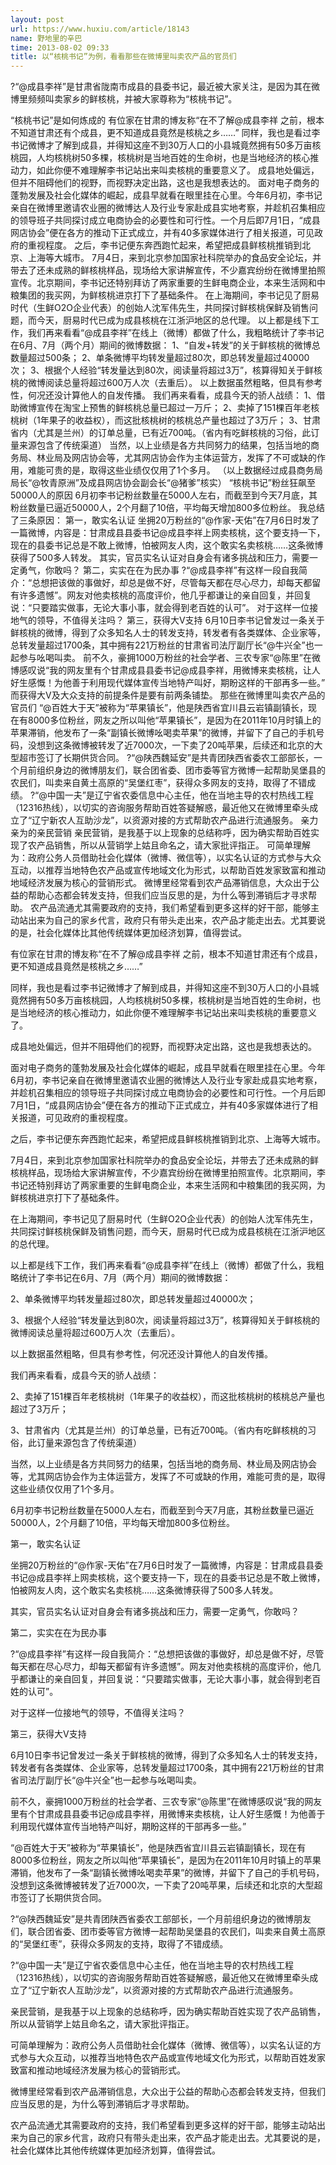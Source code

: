 ```yaml
---
layout: post
url: https://www.huxiu.com/article/18143
name: 野地里的辛巴
time: 2013-08-02 09:33
title: 以“核桃书记”为例，看看那些在微博里叫卖农产品的官员们
---
```

?“@成县李祥”是甘肃省陇南市成县的县委书记，最近被大家关注，是因为其在微博里频频叫卖家乡的鲜核桃，并被大家尊称为“核桃书记”。

“核桃书记”是如何炼成的 有位家在甘肃的博友称“在不了解@成县李祥 之前，根本不知道甘肃还有个成县，更不知道成县竟然是核桃之乡……” 同样，我也是看过李书记微博才了解到成县，并得知这座不到30万人口的小县城竟然拥有50多万亩核桃园，人均核桃树50多棵，核桃树是当地百姓的生命树，也是当地经济的核心推动力，如此你便不难理解李书记站出来叫卖核桃的重要意义了。 成县地处偏远，但并不阻碍他们的视野，而视野决定出路，这也是我想表达的。 面对电子商务的蓬勃发展及社会化媒体的崛起，成县早就看在眼里挂在心里。今年6月初，李书记亲自在微博里邀请农业圈的微博达人及行业专家赴成县实地考察，并趁机召集相应的领导班子共同探讨成立电商协会的必要性和可行性。一个月后即7月1日，“成县网店协会”便在各方的推动下正式成立，并有40多家媒体进行了相关报道，可见政府的重视程度。 之后，李书记便东奔西跑忙起来，希望把成县鲜核桃推销到北京、上海等大城市。 7月4日，来到北京参加国家社科院举办的食品安全论坛，并带去了还未成熟的鲜核桃样品，现场给大家讲解宣传，不少嘉宾纷纷在微博里拍照宣传。北京期间，李书记还特别拜访了两家重要的生鲜电商企业，本来生活网和中粮集团的我买网，为鲜核桃进京打下了基础条件。 在上海期间，李书记见了厨易时代（生鲜O2O企业代表）的创始人沈军伟先生，共同探讨鲜核桃保鲜及销售问题，而今天，厨易时代已成为成县核桃在江浙沪地区的总代理。 以上都是线下工作，我们再来看看“@成县李祥”在线上（微博）都做了什么，我粗略统计了李书记在6月、7月（两个月）期间的微博数据： 1、“自发+转发”的关于鲜核桃的微博总数量超过500条； 2、单条微博平均转发量超过80次，即总转发量超过40000次； 3、根据个人经验“转发量达到80次，阅读量将超过3万”，核算得知关于鲜核桃的微博阅读总量将超过600万人次（去重后）。 以上数据虽然粗略，但具有参考性，何况还没计算他人的自发传播。 我们再来看看，成县今天的骄人战绩： 1、借助微博宣传在淘宝上预售的鲜核桃总量已超过一万斤； 2、卖掉了151棵百年老核桃树（1年果子的收益权），而这批核桃树的核桃总产量也超过了3万斤； 3、甘肃省内（尤其是兰州）的订单总量，已有近700吨。（省内有吃鲜核桃的习俗，此订量来源包含了传统渠道） 当然，以上业绩是各方共同努力的结果，包括当地的商务局、林业局及网店协会等，尤其网店协会作为主体运营方，发挥了不可或缺的作用，难能可贵的是，取得这些业绩仅仅用了1个多月。 （以上数据经过成县商务局局长“@牧青原洲”及成县网店协会副会长“@猪爹”核实） “核桃书记”粉丝狂飙至50000人的原因 6月初李书记粉丝数量在5000人左右，而截至到今天7月底，其粉丝数量已逼近50000人，2个月翻了10倍，平均每天增加800多位粉丝。 我总结了三条原因： 第一，敢实名认证 坐拥20万粉丝的“@作家-天佑”在7月6日时发了一篇微博，内容是：甘肃成县县委书记@成县李祥上网卖核桃，这个要支持一下，现在的县委书记总是不敢上微博，怕被网友人肉，这个敢实名卖核桃……这条微博获得了500多人转发。 其实，官员实名认证对自身会有诸多挑战和压力，需要一定勇气，你敢吗？ 第二，实实在在为民办事 ?“@成县李祥”有这样一段自我简介：“总想把该做的事做好，却总是做不好，尽管每天都在尽心尽力，却每天都留有许多遗憾”。网友对他卖核桃的高度评价，他几乎都谦让的亲自回复，并回复说：“只要踏实做事，无论大事小事，就会得到老百姓的认可”。 对于这样一位接地气的领导，不值得关注吗？ 第三，获得大V支持 6月10日李书记曾发过一条关于鲜核桃的微博，得到了众多知名人士的转发支持，转发者有各类媒体、企业家等，总转发量超过1700条，其中拥有221万粉丝的甘肃省司法厅副厅长“@牛兴全”也一起参与吆喝叫卖。 前不久，豪拥1000万粉丝的社会学者、三农专家“@陈里”在微博感叹说“我的网友里有个甘肃成县县委书记@成县李祥，用微博来卖核桃，让人好生感慨！为他善于利用现代媒体宣传当地特产叫好，期盼这样的干部再多一些。” 而获得大V及大众支持的前提条件是要有前两条铺垫。 那些在微博里叫卖农产品的官员们 “@百姓大于天”被称为“苹果镇长”，他是陕西省宜川县云岩镇副镇长，现在有8000多位粉丝，网友之所以叫他“苹果镇长”，是因为在2011年10月时镇上的苹果滞销，他发布了一条“副镇长微博吆喝卖苹果”的微博，并留下了自己的手机号码，没想到这条微博被转发了近7000次，一下卖了20吨苹果，后续还和北京的大型超市签订了长期供货合同。 ?“@陕西魏延安”是共青团陕西省委农工部部长，一个月前组织身边的微博朋友们，联合团省委、团市委等官方微博一起帮助吴堡县的农民们，叫卖来自黄土高原的“吴堡红枣”，获得众多网友的支持，取得了不错成绩。 ?“@中国一夫”是辽宁省农委信息中心主任，他在当地主导的农村热线工程（12316热线），以切实的咨询服务帮助百姓答疑解惑，最近他又在微博里牵头成立了“辽宁新农人互助沙龙”，以资源对接的方式帮助农产品进行流通服务。 亲力亲为的亲民营销 亲民营销，是我基于以上现象的总结称呼，因为确实帮助百姓实现了农产品销售，所以从营销学上姑且命名之，请大家批评指正。 可简单理解为：政府公务人员借助社会化媒体（微博、微信等），以实名认证的方式参与大众互动，以推荐当地特色农产品或宣传地域文化为形式，以帮助百姓发家致富和推动地域经济发展为核心的营销形式。 微博里经常看到农产品滞销信息，大众出于公益的帮助心态都会转发支持，但我们应当反思的是，为什么等到滞销后才寻求帮助。 农产品流通尤其需要政府的支持，我们希望看到更多这样的好干部，能够主动站出来为自己的家乡代言，政府只有带头走出来，农产品才能走出去。尤其要说的是，社会化媒体比其他传统媒体更加经济划算，值得尝试。

有位家在甘肃的博友称“在不了解@成县李祥 之前，根本不知道甘肃还有个成县，更不知道成县竟然是核桃之乡……”

同样，我也是看过李书记微博才了解到成县，并得知这座不到30万人口的小县城竟然拥有50多万亩核桃园，人均核桃树50多棵，核桃树是当地百姓的生命树，也是当地经济的核心推动力，如此你便不难理解李书记站出来叫卖核桃的重要意义了。

成县地处偏远，但并不阻碍他们的视野，而视野决定出路，这也是我想表达的。

面对电子商务的蓬勃发展及社会化媒体的崛起，成县早就看在眼里挂在心里。今年6月初，李书记亲自在微博里邀请农业圈的微博达人及行业专家赴成县实地考察，并趁机召集相应的领导班子共同探讨成立电商协会的必要性和可行性。一个月后即7月1日，“成县网店协会”便在各方的推动下正式成立，并有40多家媒体进行了相关报道，可见政府的重视程度。

之后，李书记便东奔西跑忙起来，希望把成县鲜核桃推销到北京、上海等大城市。

7月4日，来到北京参加国家社科院举办的食品安全论坛，并带去了还未成熟的鲜核桃样品，现场给大家讲解宣传，不少嘉宾纷纷在微博里拍照宣传。北京期间，李书记还特别拜访了两家重要的生鲜电商企业，本来生活网和中粮集团的我买网，为鲜核桃进京打下了基础条件。

在上海期间，李书记见了厨易时代（生鲜O2O企业代表）的创始人沈军伟先生，共同探讨鲜核桃保鲜及销售问题，而今天，厨易时代已成为成县核桃在江浙沪地区的总代理。

以上都是线下工作，我们再来看看“@成县李祥”在线上（微博）都做了什么，我粗略统计了李书记在6月、7月（两个月）期间的微博数据：

2、单条微博平均转发量超过80次，即总转发量超过40000次；

3、根据个人经验“转发量达到80次，阅读量将超过3万”，核算得知关于鲜核桃的微博阅读总量将超过600万人次（去重后）。

以上数据虽然粗略，但具有参考性，何况还没计算他人的自发传播。

我们再来看看，成县今天的骄人战绩：

2、卖掉了151棵百年老核桃树（1年果子的收益权），而这批核桃树的核桃总产量也超过了3万斤；

3、甘肃省内（尤其是兰州）的订单总量，已有近700吨。（省内有吃鲜核桃的习俗，此订量来源包含了传统渠道）

当然，以上业绩是各方共同努力的结果，包括当地的商务局、林业局及网店协会等，尤其网店协会作为主体运营方，发挥了不可或缺的作用，难能可贵的是，取得这些业绩仅仅用了1个多月。

6月初李书记粉丝数量在5000人左右，而截至到今天7月底，其粉丝数量已逼近50000人，2个月翻了10倍，平均每天增加800多位粉丝。

第一，敢实名认证

坐拥20万粉丝的“@作家-天佑”在7月6日时发了一篇微博，内容是：甘肃成县县委书记@成县李祥上网卖核桃，这个要支持一下，现在的县委书记总是不敢上微博，怕被网友人肉，这个敢实名卖核桃……这条微博获得了500多人转发。

其实，官员实名认证对自身会有诸多挑战和压力，需要一定勇气，你敢吗？

第二，实实在在为民办事

?“@成县李祥”有这样一段自我简介：“总想把该做的事做好，却总是做不好，尽管每天都在尽心尽力，却每天都留有许多遗憾”。网友对他卖核桃的高度评价，他几乎都谦让的亲自回复，并回复说：“只要踏实做事，无论大事小事，就会得到老百姓的认可”。

对于这样一位接地气的领导，不值得关注吗？

第三，获得大V支持

6月10日李书记曾发过一条关于鲜核桃的微博，得到了众多知名人士的转发支持，转发者有各类媒体、企业家等，总转发量超过1700条，其中拥有221万粉丝的甘肃省司法厅副厅长“@牛兴全”也一起参与吆喝叫卖。

前不久，豪拥1000万粉丝的社会学者、三农专家“@陈里”在微博感叹说“我的网友里有个甘肃成县县委书记@成县李祥，用微博来卖核桃，让人好生感慨！为他善于利用现代媒体宣传当地特产叫好，期盼这样的干部再多一些。”

“@百姓大于天”被称为“苹果镇长”，他是陕西省宜川县云岩镇副镇长，现在有8000多位粉丝，网友之所以叫他“苹果镇长”，是因为在2011年10月时镇上的苹果滞销，他发布了一条“副镇长微博吆喝卖苹果”的微博，并留下了自己的手机号码，没想到这条微博被转发了近7000次，一下卖了20吨苹果，后续还和北京的大型超市签订了长期供货合同。

?“@陕西魏延安”是共青团陕西省委农工部部长，一个月前组织身边的微博朋友们，联合团省委、团市委等官方微博一起帮助吴堡县的农民们，叫卖来自黄土高原的“吴堡红枣”，获得众多网友的支持，取得了不错成绩。

?“@中国一夫”是辽宁省农委信息中心主任，他在当地主导的农村热线工程（12316热线），以切实的咨询服务帮助百姓答疑解惑，最近他又在微博里牵头成立了“辽宁新农人互助沙龙”，以资源对接的方式帮助农产品进行流通服务。

亲民营销，是我基于以上现象的总结称呼，因为确实帮助百姓实现了农产品销售，所以从营销学上姑且命名之，请大家批评指正。

可简单理解为：政府公务人员借助社会化媒体（微博、微信等），以实名认证的方式参与大众互动，以推荐当地特色农产品或宣传地域文化为形式，以帮助百姓发家致富和推动地域经济发展为核心的营销形式。

微博里经常看到农产品滞销信息，大众出于公益的帮助心态都会转发支持，但我们应当反思的是，为什么等到滞销后才寻求帮助。

农产品流通尤其需要政府的支持，我们希望看到更多这样的好干部，能够主动站出来为自己的家乡代言，政府只有带头走出来，农产品才能走出去。尤其要说的是，社会化媒体比其他传统媒体更加经济划算，值得尝试。

